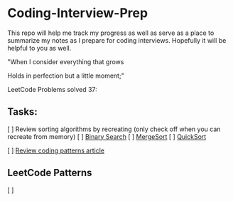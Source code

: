 # Coding-Interview-Prep

This repo will help me track my progress as well as serve as a place to summarize my notes as I prepare for coding interviews. Hopefully it will be helpful
to you as well.

"When I consider everything that grows

Holds in perfection but a little moment;"

LeetCode Problems solved 37:

## Tasks:
 [ ] Review sorting algorithms by recreating (only check off when you can recreate from memory)
 [ ] [Binary Search](https://www.youtube.com/watch?v=C2apEw9pgtw)
 [ ] [MergeSort](https://www.youtube.com/watch?v=mB5HXBb_HY8)
 [ ] [QuickSort](https://www.youtube.com/watch?v=7h1s2SojIRw)

 [ ] [Review coding patterns article](https://hackernoon.com/14-patterns-to-ace-any-coding-interview-question-c5bb3357f6ed)



## LeetCode Patterns
 [ ]

